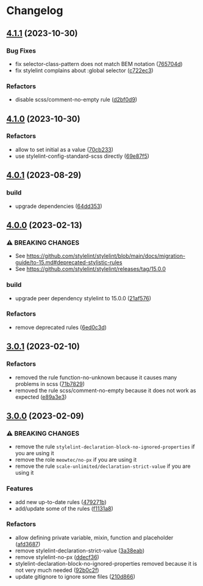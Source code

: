 # Changelog

## [4.1.1](https://github.com/atolye15/stylelint-config/compare/v4.1.0...v4.1.1) (2023-10-30)


### Bug Fixes

* fix selector-class-pattern does not match BEM notation ([765704d](https://github.com/atolye15/stylelint-config/commit/765704dc35ec5028dcd8e1380ee7d9ee396f936f))
* fix stylelint complains about :global selector ([c722ec3](https://github.com/atolye15/stylelint-config/commit/c722ec3d78e995fcdd83513fd031f8a0e13a8f6a))


### Refactors

* disable scss/comment-no-empty rule ([d2bf0d9](https://github.com/atolye15/stylelint-config/commit/d2bf0d942eb5251411723e72fbcebed56b6d21f3))

## [4.1.0](https://github.com/atolye15/stylelint-config/compare/v4.0.1...v4.1.0) (2023-10-30)


### Refactors

* allow to set initial as a value ([70cb233](https://github.com/atolye15/stylelint-config/commit/70cb233838a8d5c9ae23a3c05906c4986214ac78))
* use stylelint-config-standard-scss directly ([69e87f5](https://github.com/atolye15/stylelint-config/commit/69e87f5005c7747ba7a4377e9b4c57430e74abf1))

## [4.0.1](https://github.com/atolye15/stylelint-config/compare/v4.0.0...v4.0.1) (2023-08-29)


### build

* upgrade dependencies ([64dd353](https://github.com/atolye15/stylelint-config/commit/64dd353ca84bb82ccaf3f5a724a88501740db8b8))

## [4.0.0](https://github.com/atolye15/stylelint-config/compare/v3.0.1...v4.0.0) (2023-02-13)


### ⚠ BREAKING CHANGES

* See https://github.com/stylelint/stylelint/blob/main/docs/migration-guide/to-15.md#deprecated-stylistic-rules
* See https://github.com/stylelint/stylelint/releases/tag/15.0.0

### build

* upgrade peer dependency stylelint to 15.0.0 ([21af576](https://github.com/atolye15/stylelint-config/commit/21af57688763105fc9e6f4d1cb5afc1d1fc6ced9))


### Refactors

* remove deprecated rules ([6ed0c3d](https://github.com/atolye15/stylelint-config/commit/6ed0c3df164ae34075135bc37db87d3cfb3389c5))

## [3.0.1](https://github.com/atolye15/stylelint-config/compare/v3.0.0...v3.0.1) (2023-02-10)


### Refactors

* removed the rule function-no-unknown because it causes many problems in scss ([71b7829](https://github.com/atolye15/stylelint-config/commit/71b78293c4a02d97476c50b2fe04c11780b6b670))
* removed the rule scss/comment-no-empty because it does not work as expected ([e89a3e3](https://github.com/atolye15/stylelint-config/commit/e89a3e366430e65dab4aea7b6e46335509770e14))

## [3.0.0](https://github.com/atolye15/stylelint-config/compare/v2.0.2...v3.0.0) (2023-02-09)


### ⚠ BREAKING CHANGES

* remove the rule `stylelint-declaration-block-no-ignored-properties` if you are using it
* remove the role `meowtec/no-px` if you are using it
* remove the rule `scale-unlimited/declaration-strict-value` if you are using it

### Features

* add new up-to-date rules ([479271b](https://github.com/atolye15/stylelint-config/commit/479271b6a3a900e0b41958c4f771d436262b4088))
* add/update some of the rules ([f1131a8](https://github.com/atolye15/stylelint-config/commit/f1131a8ef8f69509b923a94a05486bc746a93627))


### Refactors

* allow defining private variable, mixin, function and placeholder ([afd3687](https://github.com/atolye15/stylelint-config/commit/afd368773f8027ad94e47416c72c810195f9bd36))
* remove stylelint-declaration-strict-value ([3a38eab](https://github.com/atolye15/stylelint-config/commit/3a38eabfe7346c6d89b8b2143ab4c2b8f0da7d3f))
* remove stylelint-no-px ([ddecf36](https://github.com/atolye15/stylelint-config/commit/ddecf36be5579b4c7877dd53372c23a3c80f84aa))
* stylelint-declaration-block-no-ignored-properties removed because it is not very much needed ([92b0c2f](https://github.com/atolye15/stylelint-config/commit/92b0c2f74f244c52a916b1699a08e8a1e073ed76))
* update gitignore to ignore some files ([210d866](https://github.com/atolye15/stylelint-config/commit/210d86625d1875dfee412f4a958cad11d88960de))
